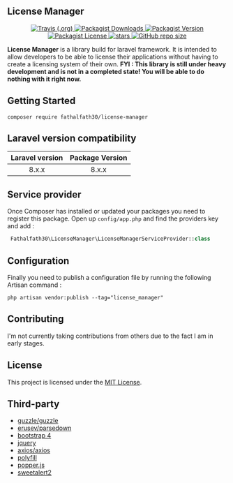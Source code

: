 ## License Manager

<p align="center">
    <a href="https://github.com/fathalfath30/license-manager">
        <img alt="Travis (.org)" src="https://img.shields.io/travis/fathalfath30/license-manager">
    </a>
    <a href='https://packagist.org/packages/fathalfath30/license-manager'>
        <img alt="Packagist Downloads" src="https://img.shields.io/packagist/dt/fathalfath30/license-manager">
    </a>
    <a href='https://packagist.org/packages/fathalfath30/license-manager'>
        <img alt="Packagist Version" src="https://img.shields.io/packagist/v/fathalfath30/license-manager">
    </a>
    <a href='https://packagist.org/packages/fathalfath30/license-manager'>
        <img alt="Packagist License" src="https://img.shields.io/packagist/l/fathalfath30/license-manager">
    </a>
    <a href='https://packagist.org/packages/fathalfath30/license-manager'>
        <img src='https://img.shields.io/github/stars/fathalfath30/license-manager' alt='stars'/>
    </a>
    <a href='https://packagist.org/packages/fathalfath30/license-manager'>
        <img alt="GitHub repo size" src="https://img.shields.io/github/repo-size/fathalfath30/license-manager?style=flat">
    </a>
</p>

**License Manager** is a library build for laravel framework. It is intended to allow developers to be able to license their applications without having to create a licensing system of their own. **FYI : This library is still under heavy development and is not in a completed state! You will be able to do nothing with it right now.**

## Getting Started
````shell script
composer require fathalfath30/license-manager
````

## Laravel version compatibility

| Laravel version | Package Version |
| :-------------: | :-------------: |
| 8.x.x           | 8.x.x           | 

## Service provider
Once Composer has installed or updated your packages you need to register this package. Open up `config/app.php` and find the providers key and add :

````php
 Fathalfath30\LicenseManager\LicenseManagerServiceProvider::class
````

## Configuration
Finally you need to publish a configuration file by running the following Artisan command :

````shell script
php artisan vendor:publish --tag="license_manager"
````

## Contributing
I'm not currently taking contributions from others due to the fact I am in early stages.

## License
This project is licensed under the [MIT License](https://github.com/fathalfath30/license-manager/blob/master/LICENSE).

## Third-party
- [guzzle/guzzle](https://github.com/guzzle/guzzle)
- [erusev/parsedown](https://github.com/erusev/parsedown)
- [bootstrap 4](https://getbootstrap.com/)
- [jquery](https://jquery.com/)
- [axios/axios](https://github.com/axios/axios)
- [polyfill](https://polyfill.io/v3/)
- [popper.js](https://popper.js.org/)
- [sweetalert2](https://sweetalert2.github.io/)
